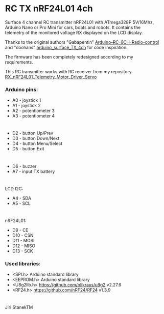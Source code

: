 # RC TX nRF24L01 4ch
Surface 4 channel RC transmitter nRF24L01 with ATmega328P 5V/16Mhz, Arduino Nano or Pro Mini for cars, boats and robots. 
It contains the telemetry of the monitored voltage RX displayed on the LCD display. 
  
Thanks to the original authors "Gabapentin" [Arduino-RC-6CH-Radio-control](https://github.com/Gabapentin/Arduino-RC-6CH-Radio-control) 
and "doohans" [arduino_surface_TX_4ch](https://github.com/doohans/arduino_surface_TX_4ch)
for code inspiration.

The firmware has been completely redesigned according to my requirements. 

This RC transmitter works with RC receiver from my repository [RX_nRF24L01_Telemetry_Motor_Driver_Servo](https://github.com/stanekTM/RX_nRF24L01_Telemetry_Motor_Driver_Servo)

### Arduino pins:
* A0 - joystick 1
* A1 - joystick 2
* A2 - potentiometer 3
* A3 - potentiometer 4
#
* D2 - button Up/Prev
* D3 - button Down/Next
* D4 - button Menu/Select
* D5 - button Exit
# 
* D6 - buzzer
* A7 - input TX battery
#
LCD I2C:
* A4 - SDA
* A5 - SCL
#
nRF24L01:
* D9  - CE
* D10 - CSN
* D11 - MOSI
* D12 - MISO
* D13 - SCK

### Used libraries:
* <SPI.h>     Arduino standard library
* <EEPROM.h>  Arduino standard library
* <U8g2lib.h> https://github.com/olikraus/u8g2 v2.27.6
* <RF24.h>    https://github.com/nRF24/RF24 v1.3.9
#
Jiri StanekTM
